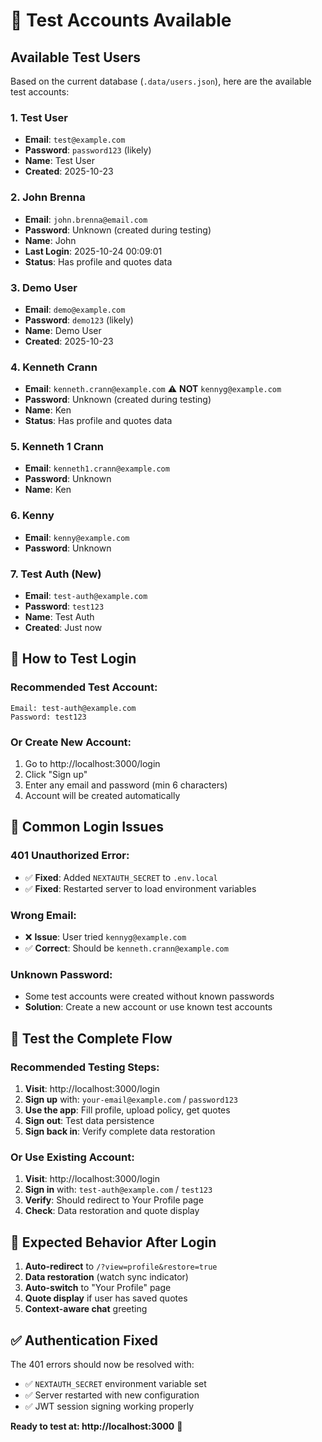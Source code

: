 # 🔐 Test Accounts Available

## Available Test Users

Based on the current database (`.data/users.json`), here are the available test accounts:

### **1. Test User**
- **Email**: `test@example.com`
- **Password**: `password123` (likely)
- **Name**: Test User
- **Created**: 2025-10-23

### **2. John Brenna**
- **Email**: `john.brenna@email.com`
- **Password**: Unknown (created during testing)
- **Name**: John
- **Last Login**: 2025-10-24 00:09:01
- **Status**: Has profile and quotes data

### **3. Demo User**
- **Email**: `demo@example.com`
- **Password**: `demo123` (likely)
- **Name**: Demo User
- **Created**: 2025-10-23

### **4. Kenneth Crann**
- **Email**: `kenneth.crann@example.com` ⚠️ **NOT** `kennyg@example.com`
- **Password**: Unknown (created during testing)
- **Name**: Ken
- **Status**: Has profile and quotes data

### **5. Kenneth 1 Crann**
- **Email**: `kenneth1.crann@example.com`
- **Password**: Unknown
- **Name**: Ken

### **6. Kenny**
- **Email**: `kenny@example.com`
- **Password**: Unknown

### **7. Test Auth (New)**
- **Email**: `test-auth@example.com`
- **Password**: `test123`
- **Name**: Test Auth
- **Created**: Just now

## 🧪 **How to Test Login**

### **Recommended Test Account:**
```
Email: test-auth@example.com
Password: test123
```

### **Or Create New Account:**
1. Go to http://localhost:3000/login
2. Click "Sign up"
3. Enter any email and password (min 6 characters)
4. Account will be created automatically

## 🔧 **Common Login Issues**

### **401 Unauthorized Error:**
- ✅ **Fixed**: Added `NEXTAUTH_SECRET` to `.env.local`
- ✅ **Fixed**: Restarted server to load environment variables

### **Wrong Email:**
- ❌ **Issue**: User tried `kennyg@example.com`
- ✅ **Correct**: Should be `kenneth.crann@example.com`

### **Unknown Password:**
- Some test accounts were created without known passwords
- **Solution**: Create a new account or use known test accounts

## 🚀 **Test the Complete Flow**

### **Recommended Testing Steps:**
1. **Visit**: http://localhost:3000/login
2. **Sign up** with: `your-email@example.com` / `password123`
3. **Use the app**: Fill profile, upload policy, get quotes
4. **Sign out**: Test data persistence
5. **Sign back in**: Verify complete data restoration

### **Or Use Existing Account:**
1. **Visit**: http://localhost:3000/login
2. **Sign in** with: `test-auth@example.com` / `test123`
3. **Verify**: Should redirect to Your Profile page
4. **Check**: Data restoration and quote display

## 🎯 **Expected Behavior After Login**

1. **Auto-redirect** to `/?view=profile&restore=true`
2. **Data restoration** (watch sync indicator)
3. **Auto-switch** to "Your Profile" page
4. **Quote display** if user has saved quotes
5. **Context-aware chat** greeting

## ✅ **Authentication Fixed**

The 401 errors should now be resolved with:
- ✅ `NEXTAUTH_SECRET` environment variable set
- ✅ Server restarted with new configuration
- ✅ JWT session signing working properly

**Ready to test at: http://localhost:3000** 🚀

